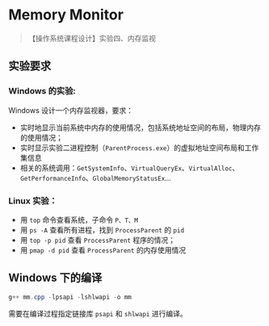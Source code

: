 # Memory Monitor

> 【操作系统课程设计】实验四、内存监视

## 实验要求

### Windows 的实验:

Windows 设计一个内存监视器，要求：

- 实时地显示当前系统中内存的使用情况，包括系统地址空间的布局，物理内存的使用情况；
-	实时显示实验二进程控制（`ParentProcess.exe`）的虚拟地址空间布局和工作集信息 
-	相关的系统调用：`GetSystemInfo`、`VirtualQueryEx`、`VirtualAlloc`、`GetPerformanceInfo`、`GlobalMemoryStatusEx`…

### Linux 实验：

-	用 `top` 命令查看系统，子命令 `P、T、M`
-	用 `ps -A` 查看所有进程，找到 `ProcessParent` 的 `pid`
-	用 `top -p pid` 查看 `ProcessParent` 程序的情况；
-	用 `pmap -d pid` 查看 `ProcessParent` 的内存使用情况

## Windows 下的编译

```powershell
g++ mm.cpp -lpsapi -lshlwapi -o mm
```

需要在编译过程指定链接库 `psapi` 和 `shlwapi` 进行编译。